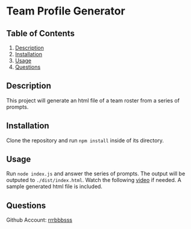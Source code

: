 # Team Profile Generator 
  
## Table of Contents

1. [Description](#Description)
1. [Installation](#Installation)
1. [Usage](#Usage)
1. [Questions](#Questions)
      
## Description

This project will generate an html file of a team roster from a series of prompts.

## Installation

Clone the repository and run `npm install` inside of its directory.

## Usage 

Run `node index.js` and answer the series of prompts. The output will be outputed to `./dist/index.html`. Watch the following [video](https://watch.screencastify.com/v/9B0vUhIasxxdzkDivEam) if needed.
A sample generated html file is included.

## Questions

Github Account: [rrrbbbsss](https://github.com/rrrbbbsss)


  
      